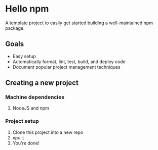 # Hello npm

A template project to easily get started building a well-maintained npm package.

## Goals

- Easy setup
- Automatically format, lint, test, build, and deploy code
- Document popular project management techniques

## Creating a new project

### Machine dependencies

1. NodeJS and npm

### Project setup

1. Clone this project into a new repo
1. `npm i`
1. You're done!
